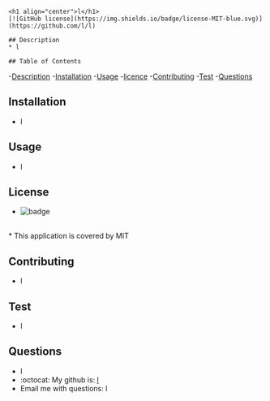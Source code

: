 
    <h1 align="center">l</h1>
    [![GitHub license](https://img.shields.io/badge/license-MIT-blue.svg)](https://github.com/l/l)
   
    ## Description
    * l

    ## Table of Contents
   -[Description](#Description)
   -[Installation](#Installation)
   -[Usage](#Usage)
   -[licence](#License)
   -[Contributing](#Contributing)
   -[Test](#Test)
   -[Questions](#Questions)
   
 

   ## Installation
   * l 

   ## Usage 
   * l

   ## License
   * ![badge](https://img.shields.io/badge/license-MIT-brightgreen)
   <br />
   * This application is covered by MIT

   ## Contributing
   * l

   ## Test
   * l

   ## Questions
   * l
   * :octocat: My github is: [l](https://github.com/l)<br />
   *  Email me with questions: l<br /><br />

  